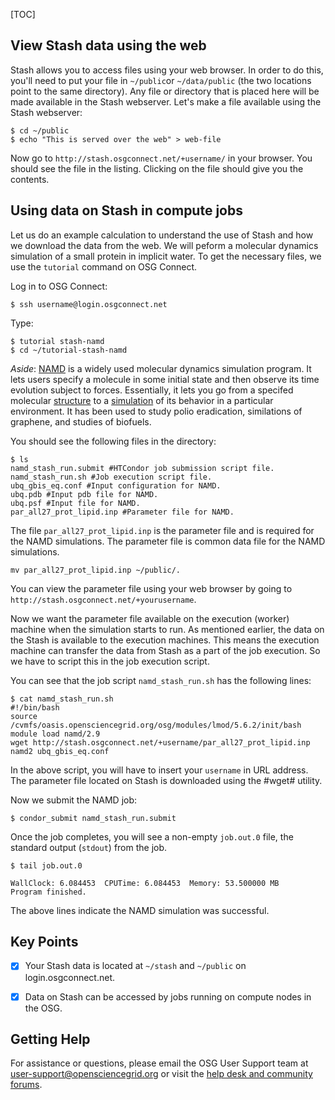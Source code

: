 [title]: - "NAMD with input data from Stash using HTTP"

[TOC]

## View Stash data using the web
Stash allows you to access files using your web browser.  In order to do
this, you'll need to put your file in `~/public`or `~/data/public` (the two locations 
point to the same directory). Any file or directory that is placed 
here will be made available in the Stash webserver.  Let's make a file
available using the Stash webserver:

	$ cd ~/public
	$ echo "This is served over the web" > web-file

Now go to `http://stash.osgconnect.net/+username/` in your browser.  You should
see the file in the listing.  Clicking on the file should give you the contents.

## Using data on Stash in compute jobs

Let us do an example calculation to understand the use of Stash and how we download 
the data from the web. We will peform a  molecular dynamics simulation of a small 
protein in implicit water. To get the necessary files, we use the `tutorial` command on 
OSG Connect.

Log in to OSG Connect:

	$ ssh username@login.osgconnect.net

Type:

	$ tutorial stash-namd
	$ cd ~/tutorial-stash-namd

*Aside*: [NAMD](http://www.ks.uiuc.edu/Research/namd/) is a widely used molecular dynamics simulation program. It lets users specify a molecule in some initial state and then observe its time evolution subject to forces. Essentially, it lets you go from a specifed molecular [structure](http://en.wikipedia.org/wiki/Superoxide_dismutase#mediaviewer/File:Superoxide_dismutase_2_PDB_1VAR.png) to a [simulation](https://www.youtube.com/watch?v=mk3cLd9PUPA&list=PL418E1C62DD9FC8BA&index=1) of its behavior in a particular environment.  It has been used to study polio eradication, similations of graphene, and studies of biofuels.

You should see the following files in the directory:

	$ ls
	namd_stash_run.submit #HTCondor job submission script file.
	namd_stash_run.sh #Job execution script file.
	ubq_gbis_eq.conf #Input configuration for NAMD.
	ubq.pdb #Input pdb file for NAMD.
	ubq.psf #Input file for NAMD.
	par_all27_prot_lipid.inp #Parameter file for NAMD.

The file `par_all27_prot_lipid.inp` is the parameter file and is required for 
the NAMD simulations. The parameter file is common data file for the NAMD
simulations. 

	mv par_all27_prot_lipid.inp ~/public/.  

You can view the parameter file using your web browser by going to 
`http://stash.osgconnect.net/+yourusername`.

Now we want the parameter file available on the execution (worker) machine when the 
simulation starts to run. As mentioned earlier, the data on the Stash is available to 
the execution machines. This means the execution machine can transfer the data from 
Stash as a part of the job execution. So we have to script this in the job execution 
script. 

You can see that the job script `namd_stash_run.sh` has the following lines:

	$ cat namd_stash_run.sh
	#!/bin/bash 
	source /cvmfs/oasis.opensciencegrid.org/osg/modules/lmod/5.6.2/init/bash 
	module load namd/2.9  
	wget http://stash.osgconnect.net/+username/par_all27_prot_lipid.inp  
	namd2 ubq_gbis_eq.conf  

In the above script, you will have to insert your `username` in URL address. The
parameter file located on Stash is downloaded using the #wget# utility.  

Now we submit the NAMD job:

	$ condor_submit namd_stash_run.submit 

Once the job completes, you will see a non-empty `job.out.0` file, the standard output (`stdout`) from the job.

	$ tail job.out.0
	
	WallClock: 6.084453  CPUTime: 6.084453  Memory: 53.500000 MB
	Program finished.
	

The above lines indicate the NAMD simulation was successful. 


## Key Points
- [x] Your Stash data is located at `~/stash` and `~/public` on login.osgconnect.net. 
- [x] Data on Stash can be accessed by jobs running on compute nodes in the OSG. 


## Getting Help
For assistance or questions, please email the OSG User Support team  at [user-support@opensciencegrid.org](mailto:user-support@opensciencegrid.org) or visit the [help desk and community forums](http://support.opensciencegrid.org).
